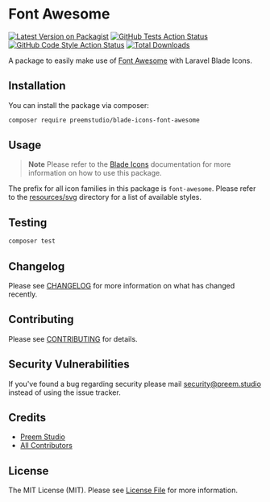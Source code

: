 # Font Awesome

[![Latest Version on Packagist](https://img.shields.io/packagist/v/preemstudio/blade-icons-font-awesome.svg?style=flat-square)](https://packagist.org/packages/preemstudio/blade-icons-font-awesome)
[![GitHub Tests Action Status](https://img.shields.io/github/actions/workflow/status/preemstudio/blade-icons-font-awesome/run-tests.yml?branch=main&label=tests&style=flat-square)](https://github.com/PreemStudio/blade-icons-font-awesome/actions?query=workflow%3Arun-tests+branch%3Amain)
[![GitHub Code Style Action Status](https://img.shields.io/github/actions/workflow/status/preemstudio/blade-icons-font-awesome/fix-php-code-style-issues.yml?branch=main&label=code%20style&style=flat-square)](https://github.com/PreemStudio/blade-icons-font-awesome/actions?query=workflow%3A"Fix+PHP+code+style+issues"+branch%3Amain)
[![Total Downloads](https://img.shields.io/packagist/dt/preemstudio/blade-icons-font-awesome.svg?style=flat-square)](https://packagist.org/packages/preemstudio/blade-icons-font-awesome)

A package to easily make use of [Font Awesome](https://fontawesome.com/) with Laravel Blade Icons.

## Installation

You can install the package via composer:

```bash
composer require preemstudio/blade-icons-font-awesome
```

## Usage

> **Note**
> Please refer to the [Blade Icons](https://github.com/PreemStudio/blade-icons) documentation for more information on how to use this package.

The prefix for all icon families in this package is `font-awesome`. Please refer to the [resources/svg](/resources/svg) directory for a list of available styles.

## Testing

```bash
composer test
```

## Changelog

Please see [CHANGELOG](CHANGELOG.md) for more information on what has changed recently.

## Contributing

Please see [CONTRIBUTING](CONTRIBUTING.md) for details.

## Security Vulnerabilities

If you've found a bug regarding security please mail [security@preem.studio](mailto:security@preem.studio) instead of using the issue tracker.

## Credits

- [Preem Studio](https://github.com/PreemStudio)
- [All Contributors](../../contributors)

## License

The MIT License (MIT). Please see [License File](LICENSE.md) for more information.
